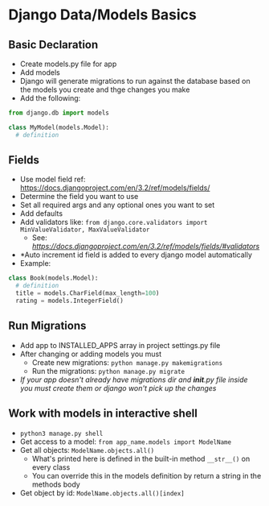 # Django Data/Models Basics

## Basic Declaration
- Create models.py file for app
- Add models
- Django will generate migrations to run against the database based on the models you create and thge changes you make
- Add the following:
```python
from django.db import models

class MyModel(models.Model):
  # definition
```

## Fields
- Use model field ref: https://docs.djangoproject.com/en/3.2/ref/models/fields/
- Determine the field you want to use
- Set all required args and any optional ones you want to set
- Add defaults
- Add validators like: `from django.core.validators import MinValueValidator, MaxValueValidator`
  - See: *https://docs.djangoproject.com/en/3.2/ref/models/fields/#validators*
- *Auto increment id field is added to every django model automatically
- Example:
```python
class Book(models.Model):
  # definition
  title = models.CharField(max_length=100)
  rating = models.IntegerField()
```

## Run Migrations
- Add app to INSTALLED_APPS array in project settings.py file
- After changing or adding models you must
  - Create new migrations: `python manage.py makemigrations`
  - Run the migrations: `python manage.py migrate`
- *If your app doesn't already have migrations dir and __init__.py file inside you must create them or django won't pick up the changes*

## Work with models in interactive shell
- `python3 manage.py shell`
- Get access to a model: `from app_name.models import ModelName`
- Get all objects: `ModelName.objects.all()`
  - What's printed here is defined in the built-in method `__str__()` on every class
  - You can override this in the models definition by return a string in the methods body
- Get object by id: `ModelName.objects.all()[index]`
